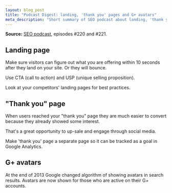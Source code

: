 ```yaml
---
layout: blog_post
title: "Podcast Digest: landing, 'thank you' pages and G+ avatars"
meta_description: "Short summary of SEO podcast about landing, 'thank you' pages and Google plus avatars in search results."
---
```


**Source:** [SEO podcast](http://www.e-webstyle.com/Internet-Marketing-Podcast.asp), episodes #220 and #221.

## Landing page

Make sure visitors can figure out what you are offering within 10 seconds after they land on your site. Or they will bounce.

Use CTA (call to action) and USP (unique selling proposition).

Look at your competitors' landing pages for best practices.

## "Thank you" page

When users reached your "thank you" page they are much easier to convert because they already showed some interest.

That's a great opportunity to up-sale and engage through social media.

Make 'thank you' page a separate page so it can be tracked as a goal in Google Analytics.

## G+ avatars

At the end of 2013 Google changed algorithm of showing avatars in search results. Avatars are now shown for those who are active on their G+ accounts.